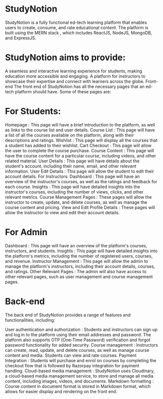 # StudyNotion

StudyNotion is a fully functional ed-tech learning platform that enables users to create, consume, and rate educational content. The platform is built using the MERN stack , which includes ReactJS, NodeJS, MongoDB, and ExpressJS.

# StudyNotion aims to provide:
A seamless and interactive learning experience for students, making education more accessible and engaging.
A platform for instructors to showcase their expertise and connect with learners across the globe.
Front-end
The front end of StudyNotion has all the necessary pages that an ed-tech platform should have. Some of these pages are:

# For Students:
Homepage : This page will have a brief introduction to the platform, as well as links to the course list and user details.
Course List : This page will have a list of all the courses available on the platform, along with their descriptions and ratings.
Wishlist : This page will display all the courses that a student has added to their wishlist.
Cart Checkout : This page will allow the user to complete the course purchase.
Course Content : This page will have the course content for a particular course, including videos, and other related material.
User Details : This page will have details about the student's account, including their name, email, and other relevant information.
User Edit Details : This page will allow the student to edit their account details.
For Instructors:
Dashboard : This page will have an overview of the instructor's courses, as well as the ratings and feedback for each course.
Insights : This page will have detailed insights into the instructor's courses, including the number of views, clicks, and other relevant metrics.
Course Management Pages : These pages will allow the instructor to create, update, and delete courses, as well as manage the course content and pricing.
View and Edit Profile Details : These pages will allow the instructor to view and edit their account details.

# For Admin
Dashboard : This page will have an overview of the platform's courses, instructors, and students.
Insights : This page will have detailed insights into the platform's metrics, including the number of registered users, courses, and revenue.
Instructor Management : This page will allow the admin to manage the platform's instructors, including their account details, courses, and ratings.
Other Relevant Pages : The admin will also have access to other relevant pages, such as user management and course management pages.

# Back-end
The back end of StudyNotion provides a range of features and functionalities, including:

User authentication and authorization : Students and instructors can sign up and log in to the platform using their email addresses and password. The platform also supports OTP (One-Time Password) verification and forgot password functionality for added security.
Course management : Instructors can create, read, update, and delete courses, as well as manage course content and media. Students can view and rate courses.
Payment Integration : Students will purchase and enrol on courses by completing the checkout flow that is followed by Razorpay integration for payment handling.
Cloud-based media management : StudyNotion uses Cloudinary, a cloud-based media management service, to store and manage all media content, including images, videos, and documents.
Markdown formatting : Course content in document format is stored in Markdown format, which allows for easier display and rendering on the front end.
